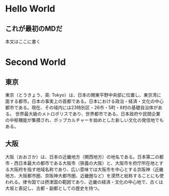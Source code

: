 # Hello World
## これが最初のMDだ
本文はここに書く

# Second World
## 東京
東京（とうきょう、英: Tokyo）は、日本の関東平野中央部に位置し、東京湾に面する都市。日本の事実上の首都である。日本における政治・経済・文化の中心都市である。現在、その域内には23特別区・26市・5町・8村の基礎自治体がある。
世界最大級のメトロポリスであり、世界都市である。日本政府や民間企業の中枢機能が集積され、ポップカルチャーを始めとした新しい文化の発信地でもある。

## 大阪
大阪（おおさか）は、日本の近畿地方（関西地方）の地名である。日本第二の都市・西日本最大の都市である大阪市（狭義の大阪）と、大阪市を府庁所在地とする大阪府を指す地域名称であり、広い意味では大阪市を中心とする京阪神（近畿地方、大阪都市圏、京阪神大都市圏、近畿圏など）を漠然と総称することにも使われる。律令国では摂津国の範囲であり、近畿の経済・文化の中心地で、古くは大坂と表記し、古都・副都としての歴史を持つ。
